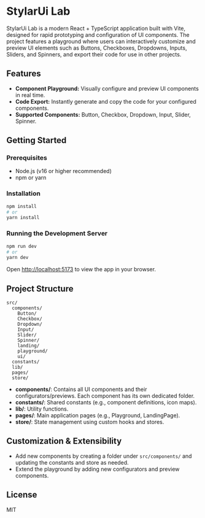 # StylarUi Lab

StylarUi Lab is a modern React + TypeScript application built with Vite, designed for rapid prototyping and configuration of UI components. The project features a playground where users can interactively customize and preview UI elements such as Buttons, Checkboxes, Dropdowns, Inputs, Sliders, and Spinners, and export their code for use in other projects.

## Features

- **Component Playground:** Visually configure and preview UI components in real time.
- **Code Export:** Instantly generate and copy the code for your configured components.
- **Supported Components:** Button, Checkbox, Dropdown, Input, Slider, Spinner.

## Getting Started

### Prerequisites

- Node.js (v16 or higher recommended)
- npm or yarn

### Installation

```bash
npm install
# or
yarn install
```

### Running the Development Server

```bash
npm run dev
# or
yarn dev
```

Open [http://localhost:5173](http://localhost:5173) to view the app in your browser.

## Project Structure

```
src/
  components/
    Button/
    Checkbox/
    Dropdown/
    Input/
    Slider/
    Spinner/
    landing/
    playground/
    ui/
  constants/
  lib/
  pages/
  store/
```

- **components/**: Contains all UI components and their configurators/previews. Each component has its own dedicated folder.
- **constants/**: Shared constants (e.g., component definitions, icon maps).
- **lib/**: Utility functions.
- **pages/**: Main application pages (e.g., Playground, LandingPage).
- **store/**: State management using custom hooks and stores.

## Customization & Extensibility

- Add new components by creating a folder under `src/components/` and updating the constants and store as needed.
- Extend the playground by adding new configurators and preview components.

## License

MIT
